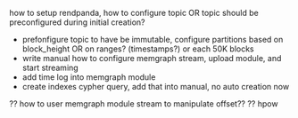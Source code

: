 how to setup rendpanda, how to configure topic OR topic should be preconfigured during initial creation?
- prefonfigure topic to have be immutable, configure partitions based on block_height OR on ranges? (timestamps?) or each 50K blocks
- write manual how to configure memgraph stream, upload module, and start streaming
- add time log into memgraph module
- create indexes cypher query, add that into manual, no auto creation now



?? how to user memgraph module stream to manipulate offset??
?? hpow